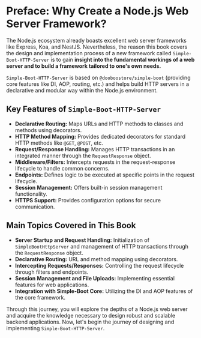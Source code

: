 # Preface: Why Create a Node.js Web Server Framework?

The Node.js ecosystem already boasts excellent web server frameworks like Express, Koa, and NestJS. Nevertheless, the reason this book covers the design and implementation process of a new framework called `Simple-Boot-HTTP-Server` is to gain **insight into the fundamental workings of a web server and to build a framework tailored to one's own needs.**

`Simple-Boot-HTTP-Server` is based on `@dooboostore/simple-boot` (providing core features like DI, AOP, routing, etc.) and helps build HTTP servers in a declarative and modular way within the Node.js environment.

## Key Features of `Simple-Boot-HTTP-Server`

-   **Declarative Routing:** Maps URLs and HTTP methods to classes and methods using decorators.
-   **HTTP Method Mapping:** Provides dedicated decorators for standard HTTP methods like `@GET`, `@POST`, etc.
-   **Request/Response Handling:** Manages HTTP transactions in an integrated manner through the `RequestResponse` object.
-   **Middleware/Filters:** Intercepts requests in the request-response lifecycle to handle common concerns.
-   **Endpoints:** Defines logic to be executed at specific points in the request lifecycle.
-   **Session Management:** Offers built-in session management functionality.
-   **HTTPS Support:** Provides configuration options for secure communication.

## Main Topics Covered in This Book

-   **Server Startup and Request Handling:** Initialization of `SimpleBootHttpServer` and management of HTTP transactions through the `RequestResponse` object.
-   **Declarative Routing:** URL and method mapping using decorators.
-   **Intercepting Requests/Responses:** Controlling the request lifecycle through filters and endpoints.
-   **Session Management and File Uploads:** Implementing essential features for web applications.
-   **Integration with Simple-Boot Core:** Utilizing the DI and AOP features of the core framework.

Through this journey, you will explore the depths of a Node.js web server and acquire the knowledge necessary to design robust and scalable backend applications. Now, let's begin the journey of designing and implementing `Simple-Boot-HTTP-Server`.
